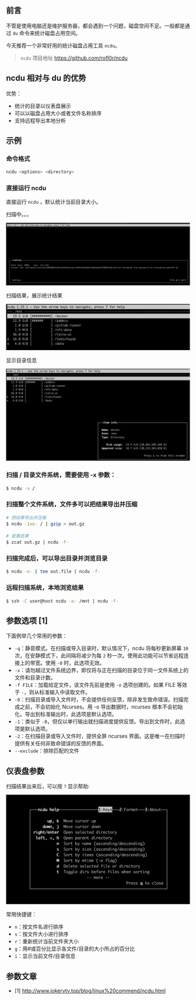 ## 前言

不管是使用电脑还是维护服务器，都会遇到一个问题，磁盘空间不足。一般都是通过 `du` 命令来统计磁盘占用空间。

今天推荐一个非常好用的统计磁盘占用工具 `ncdu`。

> `ncdu` 项目地址 https://github.com/rofl0r/ncdu

## ncdu 相对与 du 的优势

优势：

- 统计的目录以仪表盘展示
- 可以以磁盘占用大小或者文件名称排序
- 支持远程导出本地分析

## 示例

### 命令格式

```bash
ncdu <options> <directory>
```

### 直接运行 ncdu

直接运行 `ncdu` ，默认统计当前目录大小。

扫描中。。。

![扫描中](/img/ncdu-img-1.png)

扫描结果，展示统计结果

![统计结果](/img/ncdu-img-2.png)

显示目录信息

![目录信息](/img/ncdu-img-3.png)

### 扫描 / 目录文件系统，需要使用 -x 参数：

```bash
$ ncdu -x /
```

### 扫描整个文件系统，文件多可以把结果导出并压缩

```bash
# 把结果导出并压缩
$ ncdu -1xo- / | gzip > out.gz

# 查看结果
$ zcat out.gz | ncdu -f-
```

### 扫描完成后，可以导出目录并浏览目录

```bash
$ ncdu -o- | tee out.file | ncdu -f-
```

### 远程扫描系统，本地浏览结果

```bash
$ ssh -C user@host ncdu -o- /mnt | ncdu -f-
```

## 参数选项 [1]

下面例举几个常用的参数：

- `-q`：静音模式。在扫描或导入目录时，默认情况下，ncdu 将每秒更新屏幕 `10` 次，在安静模式下，此间隔将减少为每 `2` 秒一次。使用此功能可以节省远程连接上的带宽。使用 `-0` 时，此选项无效。
- `-x`：请勿越过文件系统边界，即仅将与正在扫描的目录位于同一文件系统上的文件和目录计数。
- `-f FILE`：加载给定文件，该文件先前是使用 `-o` 选项创建的。如果 FILE 等效于 `-`，则从标准输入中读取文件。
- `-0`：扫描目录或导入文件时，不会提供任何反馈，除非发生致命错误。扫描完成之前，不会初始化 Ncurses。用 -o 导出数据时，ncurses 根本不会初始化。导出到标准输出时，此选项是默认选项。
- `-1`：类似于 `-0`，但仅以单行输出就扫描进度提供反馈。导出到文件时，此选项是默认选项。
- `-2`：在扫描目录或导入文件时，提供全屏 ncurses 界面。这是唯一在扫描时提供有关任何非致命错误的反馈的界面。
- `--exclude`：排除匹配的文件

## 仪表盘参数

扫描结果出来后，可以按 `?` 显示帮助:

![帮助](/img/ncdu-img-4.png)

常用快捷键：

- `n`：按文件名进行排序
- `s`：按文件大小进行排序
- `r`：重新统计当前文件夹大小
- `g`：用#或百分比显示各文件/目录的大小所占的百分比
- `i`：显示当前文件/目录信息

## 参数文章

- [1] http://www.jokervtv.top/blog/linux%20commend/ncdu.html
